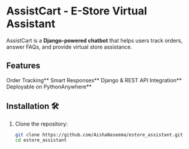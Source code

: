 # AssistCart - E-Store Virtual Assistant 

AssistCart is a **Django-powered chatbot** that helps users track orders, answer FAQs, and provide virtual store assistance.

## Features 
  Order Tracking**
  Smart Responses**
  Django & REST API Integration**
  Deployable on PythonAnywhere**

## Installation 🛠️
1. Clone the repository:
   ```bash
   git clone https://github.com/AishaNaseema/estore_assistant.git
   cd estore_assistant
